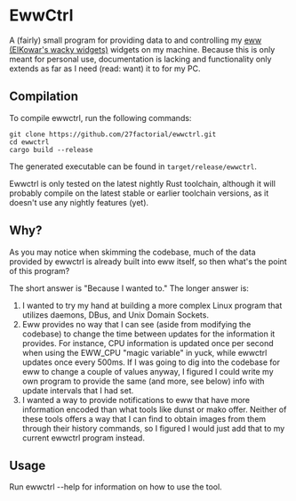 # EwwCtrl

A (fairly) small program for providing data to and controlling my [eww (ElKowar's wacky widgets)](eww)
widgets on my machine. Because this is only meant for personal use, documentation is lacking and 
functionality only extends as far as I need (read: want) it to for my PC.

## Compilation

To compile ewwctrl, run the following commands:

```shell
git clone https://github.com/27factorial/ewwctrl.git
cd ewwctrl
cargo build --release
```
The generated executable can be found in `target/release/ewwctrl`.

Ewwctrl is only tested on the latest nightly Rust toolchain, although it will probably compile on 
the latest stable or earlier toolchain versions, as it doesn't use any nightly features (yet).

## Why?
As you may notice when skimming the codebase, much of the data provided by ewwctrl is already built
into eww itself, so then what's the point of this program?

The short answer is "Because I wanted to." The longer answer is:
1. I wanted to try my hand at building a more complex Linux program that utilizes daemons, DBus, 
   and Unix Domain Sockets.
2. Eww provides no way that I can see (aside from modifying the codebase) to change the time between
   updates for the information it provides. For instance, CPU information is updated once per second
   when using the EWW_CPU "magic variable" in yuck, while ewwctrl updates once every 500ms. If I was
   going to dig into the codebase for eww to change a couple of values anyway, I figured I could
   write my own program to provide the same (and more, see below) info with update intervals that
   I had set.
3. I wanted a way to provide notifications to eww that have more information encoded than what tools
   like dunst or mako offer. Neither of these tools offers a way that I can find to obtain images
   from them through their history commands, so I figured I would just add that to my current
   ewwctrl program instead.

## Usage
Run ewwctrl --help for information on how to use the tool.

[eww]: https://github.com/elkowar/eww